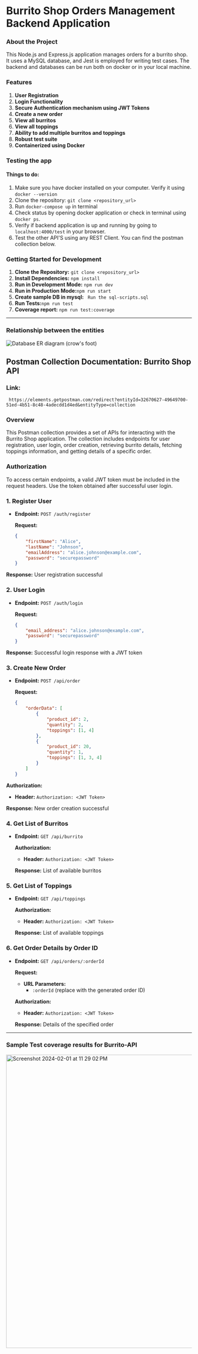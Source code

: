 # Burrito Shop Orders Management Backend Application

### About the Project

This Node.js and Express.js application manages orders for a burrito shop. It uses a MySQL database, and Jest is employed for writing test cases. The backend and databases can be run both on docker or in your local machine.

### Features
1. **User Registration**
2. **Login Functionality**
3. **Secure Authentication mechanism using JWT Tokens**
4. **Create a new order**
5. **View all burritos**
6. **View all toppings**
7. **Ability to add multiple burritos and toppings**
8. **Robust test suite**
9. **Containerized using Docker** 

### Testing the app
#### Things to do:
1. Make sure you have docker installed on your computer. Verify it using ```docker --version```
2. Clone the repository: ```git clone <repository_url>```
3. Run ```docker-compose up``` in terminal
4. Check status by opening docker application or check in terminal using ```docker ps```.
5. Verify if backend application is up and running by going to ```localhost:4000/test``` in your browser.
6. Test the other API'S using any REST Client. You can find the postman collection below.


### Getting Started for Development

1.  **Clone the Repository:** ```git clone <repository_url>```
2. **Install Dependencies:** ```npm install```
3. **Run in Development Mode:** ```npm run dev```
4. **Run in Production Mode:**```npm run start```
5. **Create sample DB in mysql:** ``` Run the sql-scripts.sql```
6. **Run Tests:**```npm run test```
7. **Coverage report:** ```npm run test:coverage```
---
### Relationship between the entities

![Database ER diagram (crow's foot)](https://github.com/ar2653/burrito-shop/assets/144984108/c71c3a54-b1a7-4213-a3c8-4cc44890f91d)

## Postman Collection Documentation: Burrito Shop API

### Link: 
``` https://elements.getpostman.com/redirect?entityId=32670627-49649700-51ed-4b51-8c48-4adecdd1d4ed&entityType=collection```

### Overview

This Postman collection provides a set of APIs for interacting with the Burrito Shop application. The collection includes endpoints for user registration, user login, order creation, retrieving burrito details, fetching toppings information, and getting details of a specific order.

### Authorization

To access certain endpoints, a valid JWT token must be included in the request headers. Use the token obtained after successful user login.

### 1. Register User

- **Endpoint:** `POST /auth/register`

  **Request:**
  ```json
  {
      "firstName": "Alice",
      "lastName": "Johnson",
      "emailAddress": "alice.johnson@example.com",
      "password": "securepassword"
  }

**Response:**
User registration successful

### 2. User Login

- **Endpoint:** `POST /auth/login`

  **Request:**
  ```json
  {
      "email_address": "alice.johnson@example.com",
      "password": "securepassword"
  }
  
**Response:**
Successful login response with a JWT token

### 3. Create New Order

- **Endpoint:** `POST /api/order`

  **Request:**
  ```json
  {
      "orderData": [
          {
              "product_id": 2,
              "quantity": 2,
              "toppings": [1, 4]
          },
          {
              "product_id": 20,
              "quantity": 1,
              "toppings": [1, 3, 4]
          }
      ]
  }
  
**Authorization:**
- **Header:** `Authorization: <JWT Token>`

**Response:**
New order creation successful

### 4. Get List of Burritos

- **Endpoint:** `GET /api/burrito`

  **Authorization:**
  - **Header:** `Authorization: <JWT Token>`

  **Response:**
  List of available burritos

### 5. Get List of Toppings

- **Endpoint:** `GET /api/toppings`

  **Authorization:**
  - **Header:** `Authorization: <JWT Token>`

  **Response:**
  List of available toppings

### 6. Get Order Details by Order ID

- **Endpoint:** `GET /api/orders/:orderId`

  **Request:**
  - **URL Parameters:**
    - `:orderId` (replace with the generated order ID)

  **Authorization:**
  - **Header:** `Authorization: <JWT Token>`

  **Response:**
  Details of the specified order
---
### Sample Test coverage results for Burrito-API

<img width="797" alt="Screenshot 2024-02-01 at 11 29 02 PM" src="https://github.com/ar2653/burrito-shop/assets/144984108/7a226180-d828-4f2d-a711-eb788a11f43b">


